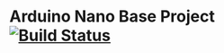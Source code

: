 # Arduino Nano Base Project [![Build Status](https://secure.travis-ci.org/apichlinski/ArduinoNanoBaseProject.svg?branch=master)](https://travis-ci.org/apichlinski/ArduinoNanoBaseProject)